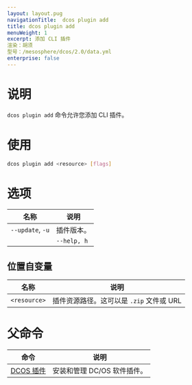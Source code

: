 ```yaml
---
layout: layout.pug
navigationTitle:  dcos plugin add
title: dcos plugin add
menuWeight: 1
excerpt: 添加 CLI 插件
渲染：胡须
型号：/mesosphere/dcos/2.0/data.yml
enterprise: false
---
```



# 说明

`dcos plugin add` 命令允许您添加 CLI 插件。

# 使用

```bash
dcos plugin add <resource> [flags]
```

# 选项

| 名称 | 说明 |
|---------|-------------|
| `--update`, `-u` | 插件版本。 |
| | `--help, h` | 打印使用。|

## 位置自变量

| 名称 | 说明 |
|---------|-------------|
| `<resource>` | 插件资源路径。这可以是 `.zip` 文件或 URL |

# 父命令

| 命令 | 说明 |
|---------|-------------|
| [DCOS 插件](/mesosphere/dcos/2.0/cli/command-reference/dcos-plugin/) | 安装和管理 DC/OS 软件插件。 |
